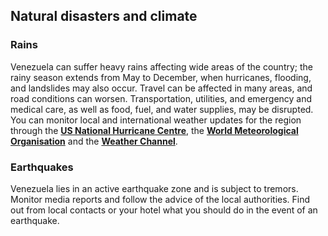 ## Natural disasters and climate

### **Rains**

Venezuela can suffer heavy rains affecting wide areas of the country; the rainy season extends from May to December, when hurricanes, flooding, and landslides may also occur. Travel can be affected in many areas, and road conditions can worsen. Transportation, utilities, and emergency and medical care, as well as food, fuel, and water supplies, may be disrupted. You can monitor local and international weather updates for the region through the [**US National Hurricane Centre**](http://www.nhc.noaa.gov/), the [**World Meteorological Organisation**](http://www.wmo.int/pages/index_en.html) and the [**Weather Channel**](http://www.weather.com/).

### **Earthquakes**

Venezuela lies in an active earthquake zone and is subject to tremors. Monitor media reports and follow the advice of the local authorities. Find out from local contacts or your hotel what you should do in the event of an earthquake.